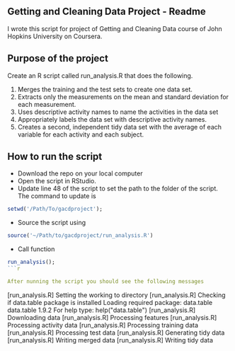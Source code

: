 ## Getting and Cleaning Data Project - Readme
I wrote this script for project of Getting and Cleaning Data course of John Hopkins University on Coursera.

## Purpose of the project
Create an R script called run_analysis.R that does the following.

1. Merges the training and the test sets to create one data set.
2. Extracts only the measurements on the mean and standard deviation for each measurement.
3. Uses descriptive activity names to name the activities in the data set
4. Appropriately labels the data set with descriptive activity names.
5. Creates a second, independent tidy data set with the average of each variable for each activity and each subject.

## How to run the script

* Download the repo on your local computer
* Open the script in RStudio.
* Update line 48 of the script to set the path to the folder of the script. The command to update is 
```r
setwd('/Path/To/gacdproject');
```
* Source the script using 
```r
source('~/Path/to/gacdproject/run_analysis.R')
```
* Call function 
```r
run_analysis();
```r

After nunning the script you should see the following messages

```
[run_analysis.R] Setting the working to directory 
[run_analysis.R] Checking if data.table package is installed 
Loading required package: data.table
data.table 1.9.2  For help type: help("data.table")
[run_analysis.R] Downloading data 
[run_analysis.R] Processing features 
[run_analysis.R] Processing activity data 
[run_analysis.R] Processing training data 
[run_analysis.R] Processing test data 
[run_analysis.R] Generating tidy data 
[run_analysis.R] Writing merged data 
[run_analysis.R] Writing tidy data
```